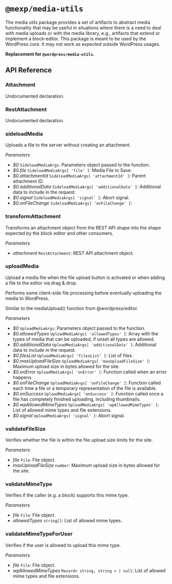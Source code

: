 # `@mexp/media-utils`

The media utils package provides a set of artifacts to abstract media functionality that may be useful in situations where there is a need to deal with media uploads or with the media library, e.g., artifacts that extend or implement a block-editor.
This package is meant to be used by the WordPress core. It may not work as expected outside WordPress usages.

**Replacement for `@wordpress/media-utils`.**

## API Reference

<!-- START TOKEN(Autogenerated API docs) -->

### Attachment

Undocumented declaration.

### RestAttachment

Undocumented declaration.

### sideloadMedia

Uploads a file to the server without creating an attachment.

_Parameters_

-   _$0_ `SideloadMediaArgs`: Parameters object passed to the function.
-   _$0.file_ `SideloadMediaArgs[ 'file' ]`: Media File to Save.
-   _$0.attachmentId_ `SideloadMediaArgs[ 'attachmentId' ]`: Parent attachment ID.
-   _$0.additionalData_ `SideloadMediaArgs[ 'additionalData' ]`: Additional data to include in the request.
-   _$0.signal_ `SideloadMediaArgs[ 'signal' ]`: Abort signal.
-   _$0.onFileChange_ `SideloadMediaArgs[ 'onFileChange' ]`: 

### transformAttachment

Transforms an attachment object from the REST API shape into the shape expected by the block editor and other consumers.

_Parameters_

-   _attachment_ `RestAttachment`: REST API attachment object.

### uploadMedia

Upload a media file when the file upload button is activated or when adding a file to the editor via drag & drop.

Performs some client-side file processing before eventually uploading the media to WordPress.

Similar to the mediaUpload() function from @wordpress/editor.

_Parameters_

-   _$0_ `UploadMediaArgs`: Parameters object passed to the function.
-   _$0.allowedTypes_ `UploadMediaArgs[ 'allowedTypes' ]`: Array with the types of media that can be uploaded, if unset all types are allowed.
-   _$0.additionalData_ `UploadMediaArgs[ 'additionalData' ]`: Additional data to include in the request.
-   _$0.filesList_ `UploadMediaArgs[ 'filesList' ]`: List of files.
-   _$0.maxUploadFileSize_ `UploadMediaArgs[ 'maxUploadFileSize' ]`: Maximum upload size in bytes allowed for the site.
-   _$0.onError_ `UploadMediaArgs[ 'onError' ]`: Function called when an error happens.
-   _$0.onFileChange_ `UploadMediaArgs[ 'onFileChange' ]`: Function called each time a file or a temporary representation of the file is available.
-   _$0.onSuccess_ `UploadMediaArgs[ 'onSuccess' ]`: Function called once a file has completely finished uploading, including thumbnails.
-   _$0.wpAllowedMimeTypes_ `UploadMediaArgs[ 'wpAllowedMimeTypes' ]`: List of allowed mime types and file extensions.
-   _$0.signal_ `UploadMediaArgs[ 'signal' ]`: Abort signal.

### validateFileSize

Verifies whether the file is within the file upload size limits for the site.

_Parameters_

-   _file_ `File`: File object.
-   _maxUploadFileSize_ `number`: Maximum upload size in bytes allowed for the site.

### validateMimeType

Verifies if the caller (e.g. a block) supports this mime type.

_Parameters_

-   _file_ `File`: File object.
-   _allowedTypes_ `string[]`: List of allowed mime types.

### validateMimeTypeForUser

Verifies if the user is allowed to upload this mime type.

_Parameters_

-   _file_ `File`: File object.
-   _wpAllowedMimeTypes_ `Record< string, string > | null`: List of allowed mime types and file extensions.


<!-- END TOKEN(Autogenerated API docs) -->
